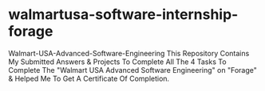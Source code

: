 # walmartusa-software-internship-forage
Walmart-USA-Advanced-Software-Engineering This Repository Contains My Submitted Answers &amp; Projects To Complete All The 4 Tasks To Complete The "Walmart USA Advanced Software Engineering" on "Forage" &amp; Helped Me To Get A Certificate Of Completion.

